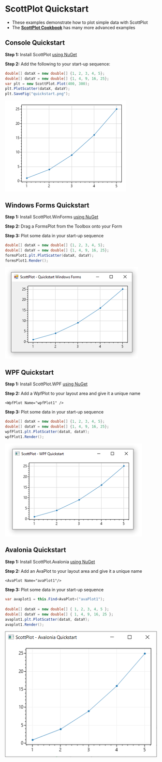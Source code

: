 # ScottPlot Quickstart

* These examples demonstrate how to plot simple data with ScottPlot
* The **[ScottPlot Cookbook](http://swharden.com/scottplot/cookbook)** has many more advanced examples

## Console Quickstart

**Step 1:** Install ScottPlot [using NuGet](https://docs.microsoft.com/en-us/nuget/quickstart/install-and-use-a-package-in-visual-studio)

**Step 2:** Add the following to your start-up sequence:

```cs
double[] dataX = new double[] {1, 2, 3, 4, 5};
double[] dataY = new double[] {1, 4, 9, 16, 25};
var plt = new ScottPlot.Plot(400, 300);
plt.PlotScatter(dataX, dataY);
plt.SaveFig("quickstart.png");
```

![](scottplot-quickstart-console.png)

## Windows Forms Quickstart

**Step 1:** Install ScottPlot.WinForms [using NuGet](https://docs.microsoft.com/en-us/nuget/quickstart/install-and-use-a-package-in-visual-studio)

**Step 2:** Drag a FormsPlot from the Toolbox onto your Form

**Step 3:** Plot some data in your start-up sequence

```cs
double[] dataX = new double[] {1, 2, 3, 4, 5};
double[] dataY = new double[] {1, 4, 9, 16, 25};
formsPlot1.plt.PlotScatter(dataX, dataY);
formsPlot1.Render();
```

![](scottplot-quickstart-winforms.png)

## WPF Quickstart

**Step 1:** Install ScottPlot.WPF [using NuGet](https://docs.microsoft.com/en-us/nuget/quickstart/install-and-use-a-package-in-visual-studio)

**Step 2:** Add a WpfPlot to your layout area and give it a unique name
```xaml
<WpfPlot Name="wpfPlot1" />
```

**Step 3:** Plot some data in your start-up sequence

```cs
double[] dataX = new double[] {1, 2, 3, 4, 5};
double[] dataY = new double[] {1, 4, 9, 16, 25};
wpfPlot1.plt.PlotScatter(dataX, dataY);
wpfPlot1.Render();
```

![](scottplot-quickstart-wpf.png)


## Avalonia Quickstart

**Step 1:** Install ScottPlot.Avalonia [using NuGet](https://docs.microsoft.com/en-us/nuget/quickstart/install-and-use-a-package-in-visual-studio)

**Step 2:** Add an AvaPlot to your layout area and give it a unique name
```xaml
<AvaPlot Name="avaPlot1"/>
```

**Step 3:** Plot some data in your start-up sequence

```cs
var avaplot1 = this.Find<AvaPlot>("avaPlot1");

double[] dataX = new double[] { 1, 2, 3, 4, 5 };
double[] dataY = new double[] { 1, 4, 9, 16, 25 };
avaplot1.plt.PlotScatter(dataX, dataY);
avaplot1.Render();
```

![](scottplot-quickstart-avalonia.png)
